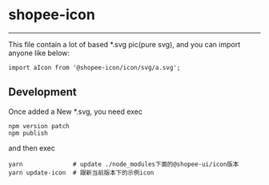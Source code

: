 # shopee-icon
---
This file contain a lot of based *.svg pic(pure svg), and you can import anyone like below:
```
import aIcon from '@shopee-icon/icon/svg/a.svg';

```

## Development
Once added a New *.svg, you need exec
```
npm version patch
npm publish
```
and then exec
```
yarn              # update ./node_modules下面的@shopee-ui/icon版本
yarn update-icon  # 跟新当前版本下的示例icon
```
